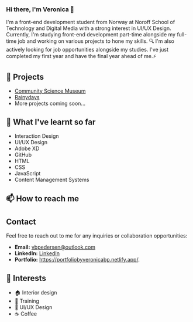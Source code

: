 ### Hi there, I'm Veronica  👋

I'm a front-end development student from Norway at Noroff School of Technology and Digital Media with a strong interest in UI/UX Design. Currently, I'm studying front-end development part-time alongside my full-time job and working on various projects to hone my skills. 🔍 I'm also actively looking for job opportunities alongside my studies. I've just completed my first year and have the final year ahead of me.⚡

## 🔭 Projects

- [Community Science Museum](https://github.com/Veronicabrun/Semester-Project-1)
- [Rainydays](https://github.com/Veronicabrun/Rainydays-JS)
- More projects coming soon...
  
## 🌱 What I've learnt so far

- Interaction Design
- UI/UX Design
- Adobe XD
- GitHub
- HTML
- CSS
- JavaScript
- Content Management Systems

## 📫 How to reach me

## Contact

Feel free to reach out to me for any inquiries or collaboration opportunities:
- **Email:** [vbpedersen@outlook.com](mailto:your-email@example.com)
- **LinkedIn:** [LinkedIn](https://linkedin.com/in/veronica-brun-pedersen-2860bb249)
- **Portfolio:** https://portfoliobyveronicabp.netlify.app/.
  
## 🌟 Interests
- 🏠 Interior design
- 💪 Training
- 🎨 UI/UX Design
- ☕ Coffee

